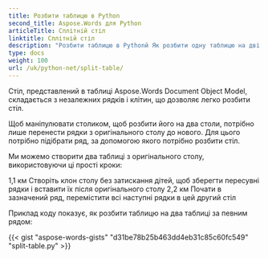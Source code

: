 ```yaml
---
title: Розбити таблицю в Python
second_title: Aspose.Words для Python
articleTitle: Сплітній стіл
linktitle: Сплітній стіл
description: "Розбити таблицю в Pythonй Як розбити одну таблицю на дві окремі столи Pythonй"
type: docs
weight: 100
url: /uk/python-net/split-table/
---
```


Стіл, представлений в таблиці Aspose.Words Document Object Model, складається з незалежних рядків і клітин, що дозволяє легко розбити стіл.

Щоб маніпулювати столиком, щоб розбити його на два столи, потрібно лише перенести рядки з оригінального столу до нового. Для цього потрібно підібрати ряд, за допомогою якого потрібно розбити стіл.

Ми можемо створити два таблиці з оригінального столу, використовуючи ці прості кроки:

1,1 км Створіть клон столу без затискання дітей, щоб зберегти пересувні рядки і вставити їх після оригінального столу
2,2 км Почати в зазначений ряд, перемістити всі наступні рядки в цей другий стіл

Приклад коду показує, як розбити таблицю на два таблиці за певним рядом:

{{< gist "aspose-words-gists" "d31be78b25b463dd4eb31c85c60fc549" "split-table.py" >}}
